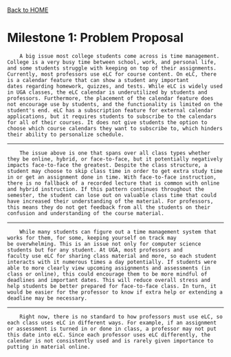 [Back to HOME](../README.md)

# Milestone 1: Problem Proposal




        A big issue most college students come across is time management. College is a very busy time between school, work, and personal life, and some students struggle with keeping on top of their assignments. Currently, most professors use eLC for course content. On eLC, there is a calendar feature that can show a student any important dates regarding homework, quizzes, and tests. While eLC is widely used in UGA classes, the eLC calendar is underutilized by students and professors. Furthermore, the placement of the calendar feature does not encourage use by students, and the functionality is limited on the student's end. eLC has a subscription feature for external calendar applications, but it requires students to subscribe to the calendars for all of their courses. It does not give students the option to choose which course calendars they want to subscribe to, which hinders their ability to personalize schedule. 
----
        The issue above is one that spans over all class types whether they be online, hybrid, or face-to-face, but it potentially negatively impacts face-to-face the greatest. Despite the class structure, a student may choose to skip class time in order to get extra study time in or get an assignment done in time. With face-to-face instruction, there is no fallback of a recorded lecture that is common with online and hybrid instruction. If this pattern continues throughout the semester, the student can lose out on valuable class time that could have increased their understanding of the material. For professors, this means they do not get feedback from all the students on their confusion and understanding of the course material. 
---
        While many students can figure out a time management system that works for them, for some, keeping yourself on track may be overwhelming. This is an issue not only for computer science students but for any student. At UGA, most professors and faculty use eLC for sharing class material and more, so each student interacts with it numerous times a day potentially. If students were able to more clearly view upcoming assignments and assessments (in class or online), this could encourage them to be more mindful of deadlines and important dates. This will reduce overall stress and help students be better prepared for face-to-face class. In turn, it would be easier for the professor to know if extra help or extending a deadline may be necessary. 
----
        Right now, there is no standard to how professors must use eLC, so each class uses eLC in different ways. For example, if an assignment or assessment is turned in or done in class, a professor may not put this date into eLC. Since each professor uses eLC differently, the calendar is not consistently used and is rarely given importance to putting in material online. 

 
